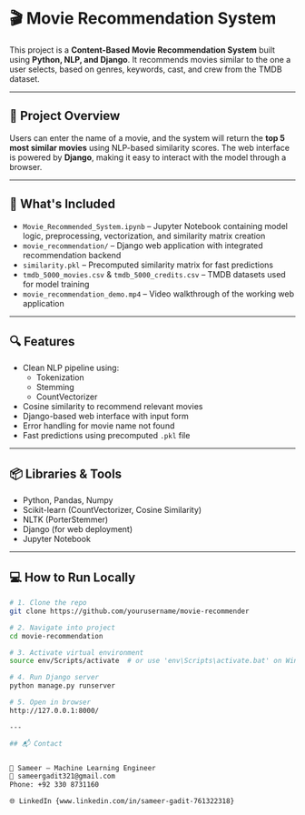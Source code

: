 # 🎬 Movie Recommendation System

This project is a **Content-Based Movie Recommendation System** built using **Python, NLP, and Django**. It recommends movies similar to the one a user selects, based on genres, keywords, cast, and crew from the TMDB dataset.

---

## 🚀 Project Overview

Users can enter the name of a movie, and the system will return the **top 5 most similar movies** using NLP-based similarity scores. The web interface is powered by **Django**, making it easy to interact with the model through a browser.

---

## 📁 What's Included

- `Movie_Recommended_System.ipynb` – Jupyter Notebook containing model logic, preprocessing, vectorization, and similarity matrix creation  
- `movie_recommendation/` – Django web application with integrated recommendation backend  
- `similarity.pkl` – Precomputed similarity matrix for fast predictions  
- `tmdb_5000_movies.csv` & `tmdb_5000_credits.csv` – TMDB datasets used for model training 
- `movie_recommendation_demo.mp4` – Video walkthrough of the working web application  

---

## 🔍 Features

- Clean NLP pipeline using:
  - Tokenization
  - Stemming
  - CountVectorizer
- Cosine similarity to recommend relevant movies
- Django-based web interface with input form
- Error handling for movie name not found
- Fast predictions using precomputed `.pkl` file

---

## 📦 Libraries & Tools

- Python, Pandas, Numpy
- Scikit-learn (CountVectorizer, Cosine Similarity)
- NLTK (PorterStemmer)
- Django (for web deployment)
- Jupyter Notebook

---

## 💻 How to Run Locally

```bash
# 1. Clone the repo
git clone https://github.com/yourusername/movie-recommender

# 2. Navigate into project
cd movie-recommendation

# 3. Activate virtual environment
source env/Scripts/activate  # or use 'env\Scripts\activate.bat' on Windows

# 4. Run Django server
python manage.py runserver

# 5. Open in browser
http://127.0.0.1:8000/

---

## 📬 Contact


👤 Sameer – Machine Learning Engineer
📧 sameergadit321@gmail.com
Phone: +92 330 8731160

🌐 LinkedIn {www.linkedin.com/in/sameer-gadit-761322318}

